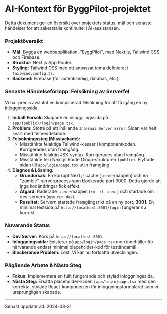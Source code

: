 # AI-Kontext för ByggPilot-projektet

Detta dokument ger en översikt över projektets status, mål och senaste händelser för att säkerställa kontinuitet i AI-assistansen.

### Projektöversikt
- **Mål:** Bygga en webbapplikation, "ByggPilot", med Next.js, Tailwind CSS och Firebase.
- **Struktur:** Next.js App Router.
- **Styling:** Tailwind CSS med ett anpassat tema definierat i `tailwind.config.ts`.
- **Backend:** Firebase (för autentisering, databas, etc.).

### Senaste Händelseförlopp: Felsökning av Serverfel

Vi har precis avslutat en komplicerad felsökning för att få igång en ny inloggningssida.

1.  **Initialt Försök:** Skapade en inloggningssida på `app/(public)/login/page.tsx`.
2.  **Problem:** Stötte på ett ihållande `Internal Server Error`. Sidan var helt svart med felmeddelande.
3.  **Felsökningssteg (Misslyckade):**
    -   Misstänkte felaktiga Tailwind-klasser i komponentkoden. Korrigerades utan framgång.
    -   Misstänkte felaktig JSX-syntax. Korrigerades utan framgång.
    -   Misstänkte fel i Next.js Route Group-strukturen `(public)`. Flyttade sidan till `app/login/page.tsx` utan framgång.
4.  **Diagnos & Lösning:**
    -   **Grundorsak:** En korrupt Next.js cache (`.next`-mappen) och en "zombie"-serverprocess som blockerade port 3000. Detta gjorde att inga kodändringar fick effekt.
    -   **Åtgärd:** Raderade `.next`-mappen (`rm -rf .next`) och startade om dev-servern (`npm run dev`).
    -   **Resultat:** Servern startade framgångsrikt på en ny port, **3001**. En minimal testsida på `http://localhost:3001/login` fungerar nu korrekt.

### Nuvarande Status
- **Dev Server:** Körs på `http://localhost:3001`.
- **Inloggningssida:** Existerar på `app/login/page.tsx` men innehåller för närvarande endast minimal placeholder-kod för teständamål.
- **Blockerande Problem:** Löst. Vi kan nu fortsätta utvecklingen.

### Pågående Arbete & Nästa Steg
- **Fokus:** Implementera en fullt fungerande och stylad inloggningssida.
- **Nästa Steg:** Ersätta placeholder-koden i `app/login/page.tsx` med den korrekta, stylade React-komponenten för inloggningsformuläret som vi ursprungligen skapade.

---
Senast uppdaterad: 2024-08-31
